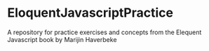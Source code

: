 # EloquentJavascriptPractice
A repository for practice exercises and concepts from the Elequent Javascript book by Marijin Haverbeke

